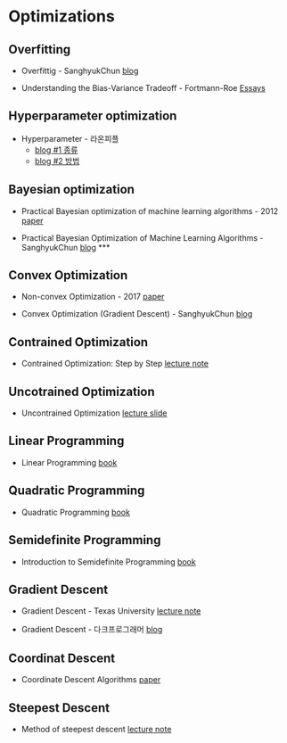 # Optimizations

## Overfitting

* Overfittig - SanghyukChun [blog](http://sanghyukchun.github.io/59/)

* Understanding the Bias-Variance Tradeoff - Fortmann-Roe [Essays](http://scott.fortmann-roe.com/docs/BiasVariance.html)



## Hyperparameter optimization

* Hyperparameter - 라온피플
  * [blog #1 종류](https://laonple.blog.me/220571820368)
  * [blog #2 방법](https://laonple.blog.me/220576650094)



## Bayesian optimization

* Practical Bayesian optimization of machine learning algorithms - 2012 [paper](https://arxiv.org/pdf/1206.2944.pdf)

* Practical Bayesian Optimization of Machine Learning Algorithms - SanghyukChun [blog](http://sanghyukchun.github.io/99/) ***


## Convex Optimization

* Non-convex Optimization - 2017 [paper](https://arxiv.org/abs/1712.07897)

* Convex Optimization (Gradient Descent) - SanghyukChun [blog](http://sanghyukchun.github.io/63/)



## Contrained Optimization

* Contrained Optimization: Step by Step [lecture note](https://www3.nd.edu/~jstiver/FIN360/Constrained%20Optimization.pdf)



## Uncotrained Optimization

* Uncontrained Optimization [lecture slide](http://www.ece.mcmaster.ca/~xwu/part4.pdf)



## Linear Programming

* Linear Programming [book](https://www.math.ucla.edu/~tom/LP.pdf)



## Quadratic Programming

* Quadratic Programming [book](https://www.math.uh.edu/~rohop/fall_06/Chapter3.pdf) 



## Semidefinite Programming

* Introduction to Semidefinite Programming [book](https://ocw.mit.edu/courses/electrical-engineering-and-computer-science/6-251j-introduction-to-mathematical-programming-fall-2009/readings/MIT6_251JF09_SDP.pdf)



## Gradient Descent

* Gradient Descent - Texas University [lecture note](http://users.ece.utexas.edu/~cmcaram/EE381V_2012F/Lecture_4_Scribe_Notes.final.pdf)

* Gradient Descent - 다크프로그래머 [blog](http://darkpgmr.tistory.com/133)



## Coordinat Descent

* Coordinate Descent Algorithms [paper](http://www.optimization-online.org/DB_FILE/2014/12/4679.pdf)



## Steepest Descent

* Method of steepest descent [lecture note](http://www.maths.manchester.ac.uk/~gajjar/MATH44011/notes/44011_note4.pdf)
